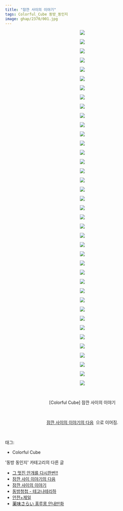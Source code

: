 ```yaml
---
title: "잠깐 사이의 이야기"
tags: Colorful_Cube 동방_동인지
image: ghap/2370/001.jpg
---
```

<div class="article">
<p style="text-align: center; clear: none; float: none;"><img src="{{ site.nasurl }}/ghap/2370/001.jpg"/></p>
<p style="text-align: center; clear: none; float: none;"><img src="{{ site.nasurl }}/ghap/2370/002.jpg"/></p>
<p style="text-align: center; clear: none; float: none;"><img src="{{ site.nasurl }}/ghap/2370/003.jpg"/></p>
<p style="text-align: center; clear: none; float: none;"><img src="{{ site.nasurl }}/ghap/2370/004.jpg"/></p>
<p style="text-align: center; clear: none; float: none;"><img src="{{ site.nasurl }}/ghap/2370/005.jpg"/></p>
<p style="text-align: center; clear: none; float: none;"><img src="{{ site.nasurl }}/ghap/2370/006.jpg"/></p>
<p style="text-align: center; clear: none; float: none;"><img src="{{ site.nasurl }}/ghap/2370/007.jpg"/></p>
<p style="text-align: center; clear: none; float: none;"><img src="{{ site.nasurl }}/ghap/2370/008.jpg"/></p>
<p style="text-align: center; clear: none; float: none;"><img src="{{ site.nasurl }}/ghap/2370/009.jpg"/></p>
<p style="text-align: center; clear: none; float: none;"><img src="{{ site.nasurl }}/ghap/2370/010.jpg"/></p>
<p style="text-align: center; clear: none; float: none;"><img src="{{ site.nasurl }}/ghap/2370/011.jpg"/></p>
<p style="text-align: center; clear: none; float: none;"><img src="{{ site.nasurl }}/ghap/2370/012.jpg"/></p>
<p style="text-align: center; clear: none; float: none;"><img src="{{ site.nasurl }}/ghap/2370/013.jpg"/></p>
<p style="text-align: center; clear: none; float: none;"><img src="{{ site.nasurl }}/ghap/2370/014.jpg"/></p>
<p style="text-align: center; clear: none; float: none;"><img src="{{ site.nasurl }}/ghap/2370/015.jpg"/></p>
<p style="text-align: center; clear: none; float: none;"><img src="{{ site.nasurl }}/ghap/2370/016.jpg"/></p>
<p style="text-align: center; clear: none; float: none;"><img src="{{ site.nasurl }}/ghap/2370/017.jpg"/></p>
<p style="text-align: center; clear: none; float: none;"><img src="{{ site.nasurl }}/ghap/2370/018.jpg"/></p>
<p style="text-align: center; clear: none; float: none;"><img src="{{ site.nasurl }}/ghap/2370/019.jpg"/></p>
<p style="text-align: center; clear: none; float: none;"><img src="{{ site.nasurl }}/ghap/2370/020.jpg"/></p>
<p style="text-align: center; clear: none; float: none;"><img src="{{ site.nasurl }}/ghap/2370/021.jpg"/></p>
<p style="text-align: center; clear: none; float: none;"><img src="{{ site.nasurl }}/ghap/2370/022.jpg"/></p>
<p style="text-align: center; clear: none; float: none;"><img src="{{ site.nasurl }}/ghap/2370/023.jpg"/></p>
<p style="text-align: center; clear: none; float: none;"><img src="{{ site.nasurl }}/ghap/2370/024.jpg"/></p>
<p style="text-align: center; clear: none; float: none;"><img src="{{ site.nasurl }}/ghap/2370/025.jpg"/></p>
<p style="text-align: center; clear: none; float: none;"><img src="{{ site.nasurl }}/ghap/2370/026.jpg"/></p>
<p style="text-align: center; clear: none; float: none;"><img src="{{ site.nasurl }}/ghap/2370/027.jpg"/></p>
<p style="text-align: center; clear: none; float: none;"><img src="{{ site.nasurl }}/ghap/2370/028.jpg"/></p>
<p style="text-align: center; clear: none; float: none;"><img src="{{ site.nasurl }}/ghap/2370/029.jpg"/></p>
<p style="text-align: center; clear: none; float: none;"><img src="{{ site.nasurl }}/ghap/2370/030.jpg"/></p>
<p style="text-align: center; clear: none; float: none;"><img src="{{ site.nasurl }}/ghap/2370/031.jpg"/></p>
<p style="text-align: center; clear: none; float: none;"><img src="{{ site.nasurl }}/ghap/2370/032.jpg"/></p>
<p style="text-align: center; clear: none; float: none;"><img src="{{ site.nasurl }}/ghap/2370/033.jpg"/></p>
<p style="text-align: center; clear: none; float: none;"><img src="{{ site.nasurl }}/ghap/2370/034.jpg"/></p>
<p style="text-align: center; clear: none; float: none;"><img src="{{ site.nasurl }}/ghap/2370/035.jpg"/></p>
<p style="text-align: center; clear: none; float: none;"><img src="{{ site.nasurl }}/ghap/2370/036.jpg"/></p>
<p style="text-align: center; clear: none; float: none;"><img src="{{ site.nasurl }}/ghap/2370/037.jpg"/></p>
<p style="text-align: center; clear: none; float: none;"><img src="{{ site.nasurl }}/ghap/2370/038.jpg"/></p>
<p style="text-align: center; clear: none; float: none;"><img src="{{ site.nasurl }}/ghap/2370/039.jpg"/></p>
<p style="text-align: center; clear: none; float: none;"><br/></p>
<p style="text-align: center; clear: none; float: none;">[Colorful Cube] 잠깐 사이의 이야기</p>
<p style="text-align: center; clear: none; float: none;"><br/></p>
<p style="text-align: center; clear: none; float: none;"><a class="tx-link" href="http://ghaptouhou.tistory.com/2371" target="_blank">잠깐 사이의 이야기의 다음</a>  으로 이어짐.</p>
<p><br/></p>
</div><div class="tagTrail">
<p>태그: </p>
<ul>
<li>Colorful Cube</li>
</ul>
</div><div class="another">
<p>'동방 동인지' 카테고리의 다른 글</p>
<ul>
<li><a href="/2016-09-28-ghap_2372">그 멋진 안개를 다시한번!!</a></li>
<li><a href="/2016-09-28-ghap_2371">잠깐 사이 이야기의 다음</a></li>
<li><a href="/2016-09-28-ghap_2370">잠깐 사이의 이야기</a></li>
<li><a href="/2016-09-27-ghap_2368">동방청첩 - 테고나테리하</a></li>
<li><a href="/2016-09-27-ghap_2367">안전+제일</a></li>
<li><a href="/2016-09-27-ghap_2366">薬味さらい 홍루몽 안내만화</a></li>
</ul>
</div><div class="cb_module cb_fluid">
<div class="cb_wrt cb_profile">
</div><!-- commentList close -->
</div>
